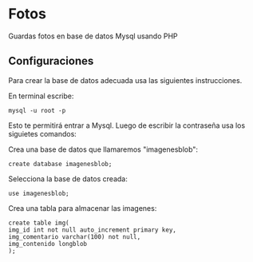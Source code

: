 # Fotos

Guardas fotos en base de datos Mysql usando PHP

## Configuraciones

Para crear la base de datos adecuada usa las siguientes instrucciones. 

En terminal escribe: 

```
mysql -u root -p
```
Esto te permitirá entrar a Mysql. Luego de escribir la contraseña usa los siguietes comandos:

Crea una base de datos que llamaremos "imagenesblob":
```
create database imagenesblob;
```
Selecciona la base de datos creada:
```
use imagenesblob;
```
Crea una tabla para almacenar las imagenes:

```
create table img(
img_id int not null auto_increment primary key,
img_comentario varchar(100) not null,
img_contenido longblob
);
```